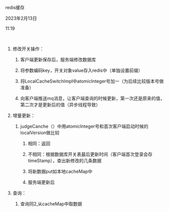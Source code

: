 redis缓存

2023年2月13日

11:19

 

1.  修改开关操作：

    1.  客户端更新保存后，服务端修改数据库

    2.  将参数编码key，开关对象value存入redis中（单独设置前缀）

    3.  将LocalCacheSwitchImpl中atomicInteger号加一（为后续比较版本号做准备）

    4.  向客户端推送mq消息，让客户端查询的时候更新，第一次还是原来的值，第二次才是更新后的值（异步线程导致）

2.  增量更新：

    1.  judgeCanche（）中用atomicInteger号和首次客户端启动时候的localVersion做比较

        1.  相同：返回

        2.  不相同：根据数据库开关表最后更新时间（客户端首次登录会存timeStamp），查出新修改的几条数据

        3.  将新数据put如本地cacheMap中

        4.  服务端更新后

3.  查询：

    1.  查询同2,从cacheMap中取数据
